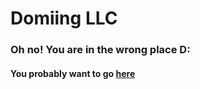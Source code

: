# Domiing LLC
### Oh no! You are in the wrong place D:

#### You probably want to go [here](https://domiing.com)
